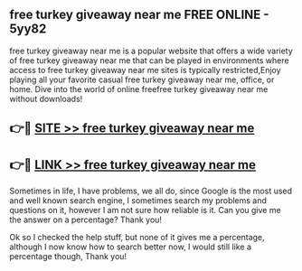 ## free turkey giveaway near me FREE ONLINE - 5yy82

free turkey giveaway near me is a popular website that offers a wide variety of free turkey giveaway near me that can be played in environments where access to free turkey giveaway near me sites is typically restricted,Enjoy playing all your favorite casual free turkey giveaway near me, office, or home. Dive into the world of online freefree turkey giveaway near me without downloads!

## 👉🔴 [SITE >> free turkey giveaway near me](http://news.freeplayer.one?title=free_turkey_giveaway_near_me&ref=FRRE)

## 👉🔴 [LINK >> free turkey giveaway near me](http://news.freeplayer.one?title=free_turkey_giveaway_near_me&ref=FREE)

Sometimes in life, I have problems, we all do, since Google is the most used and well known search engine, I sometimes search my problems and questions on it, however I am not sure how reliable is it. Can you give me the answer on a percentage? Thank you!

Ok so I checked the help stuff, but none of it gives me a percentage, although I now know how to search better now, I would still like a percentage though, Thank you!